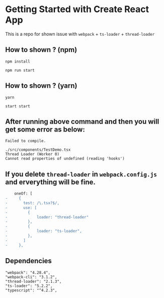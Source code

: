 # Getting Started with Create React App

This is a repo for shown issue with `webpack` + `ts-loader` + `thread-loader`

## How to shown ? (npm)
```
npm install

npm run start
```

## How to shown ? (yarn)
```
yarn

start start
```

## After running above command and then you will get some error as below:

```
Failed to compile.

./src/components/TestDemo.tsx
Thread Loader (Worker 0)
Cannot read properties of undefined (reading 'hooks')
```

## If you delete `thread-loader` in `webpack.config.js` and erverything will be fine.

```diff
    oneOf: [
-     {
-       test: /\.tsx?$/,
-       use: [
-         {
-             loader: "thread-loader"
-         },
-         {
-             loader: "ts-loader",
-         },
-       ]
-     },
```


## Dependencies
```
"webpack": "4.28.4",
"webpack-cli": "3.1.2",
"thread-loader": "2.1.3",
"ts-loader": "5.2.2",
"typescript": "^4.2.3",
```